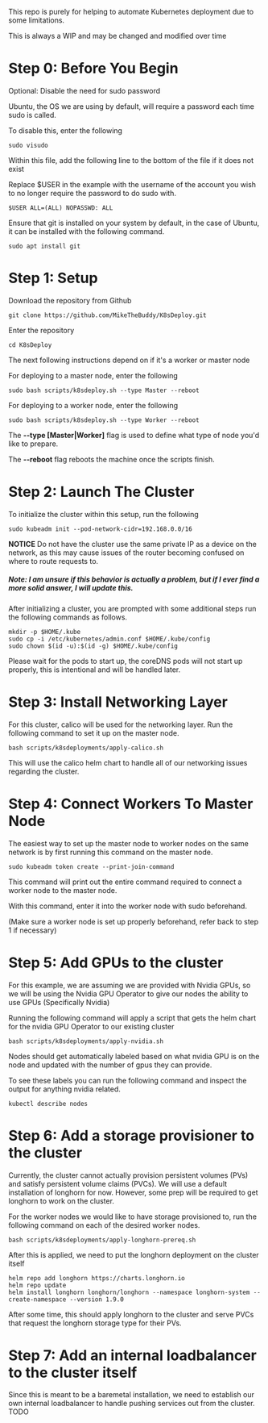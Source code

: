 This repo is purely for helping to automate Kubernetes deployment due to some limitations.

This is always a WIP and may be changed and modified over time



# Step 0: Before You Begin
Optional: Disable the need for sudo password

Ubuntu, the OS we are using by default, will require a password each time sudo is called.

To disable this, enter the following

```
sudo visudo
```

Within this file, add the following line to the bottom of the file if it does not exist

Replace $USER in the example with the username of the account you wish to no longer require the password to do sudo with.

```
$USER ALL=(ALL) NOPASSWD: ALL
```


Ensure that git is installed on your system by default, in the case of Ubuntu, it can be installed with the following command.
```
sudo apt install git
```

# Step 1: Setup

Download the repository from Github

```
git clone https://github.com/MikeTheBuddy/K8sDeploy.git
```

Enter the repository

```
cd K8sDeploy
```


The next following instructions depend on if it's a worker or master node


For deploying to a master node, enter the following

```
sudo bash scripts/k8sdeploy.sh --type Master --reboot
```

For deploying to a worker node, enter the following
```
sudo bash scripts/k8sdeploy.sh --type Worker --reboot
```

The **--type [Master|Worker]** flag is used to define what type of node you'd like to prepare.

The **--reboot** flag reboots the machine once the scripts finish.



# Step 2: Launch The Cluster

To initialize the cluster within this setup, run the following
```
sudo kubeadm init --pod-network-cidr=192.168.0.0/16
```

**NOTICE** Do not have the cluster use the same private IP as a device on the network, as this may cause issues of the router becoming confused on where to route requests to.
##### Note: I am unsure if this behavior is actually a problem, but if I ever find a more solid answer, I will update this.


After initializing a cluster, you are prompted with some additional steps run the following commands as follows.
```
mkdir -p $HOME/.kube
sudo cp -i /etc/kubernetes/admin.conf $HOME/.kube/config
sudo chown $(id -u):$(id -g) $HOME/.kube/config
```

Please wait for the pods to start up, the coreDNS pods will not start up properly, this is intentional and will be handled later.

# Step 3: Install Networking Layer

For this cluster, calico will be used for the networking layer. Run the following command to set it up on the master node.
```
bash scripts/k8sdeployments/apply-calico.sh
```

This will use the calico helm chart to handle all of our networking issues regarding the cluster.

# Step 4: Connect Workers To Master Node

The easiest way to set up the master node to worker nodes on the same network is by first running this command on the master node.
```
sudo kubeadm token create --print-join-command
```

This command will print out the entire command required to connect a worker node to the master node.

With this command, enter it into the worker node with sudo beforehand.

(Make sure a worker node is set up properly beforehand, refer back to step 1 if necessary)

# Step 5: Add GPUs to the cluster

For this example, we are assuming we are provided with Nvidia GPUs, so we will be using the Nvidia GPU Operator to give our nodes the ability to use GPUs (Specifically Nvidia)

Running the following command will apply a script that gets the helm chart for the nvidia GPU Operator to our existing cluster
```
bash scripts/k8sdeployments/apply-nvidia.sh
```

Nodes should get automatically labeled based on what nvidia GPU is on the node and updated with the number of gpus they can provide.

To see these labels you can run the following command and inspect the output for anything nvidia related.
```
kubectl describe nodes 
```

# Step 6: Add a storage provisioner to the cluster

Currently, the cluster cannot actually provision persistent volumes (PVs) and satisfy persistent volume claims (PVCs). We will use a default installation of longhorn for now. However, some prep will be required to get longhorn to work on the cluster.

For the worker nodes we would like to have storage provisioned to, run the following command on each of the desired worker nodes.
```
bash scripts/k8sdeployments/apply-longhorn-prereq.sh
```

After this is applied, we need to put the longhorn deployment on the cluster itself
```
helm repo add longhorn https://charts.longhorn.io
helm repo update
helm install longhorn longhorn/longhorn --namespace longhorn-system --create-namespace --version 1.9.0
```

After some time, this should apply longhorn to the cluster and serve PVCs that request the longhorn storage type for their PVs.

# Step 7: Add an internal loadbalancer to the cluster itself

Since this is meant to be a baremetal installation, we need to establish our own internal loadbalancer to handle pushing services out from the cluster. TODO
